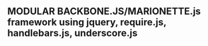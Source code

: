 ## MODULAR BACKBONE.JS/MARIONETTE.js framework using jquery, require.js, handlebars.js, underscore.js